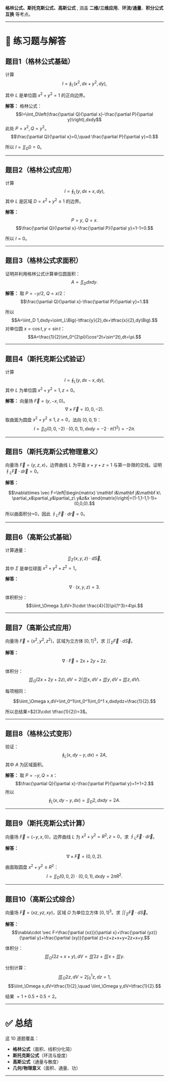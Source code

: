 **格林公式、斯托克斯公式、高斯公式** , 涵盖 **二维/三维应用**、**环流/通量**、**积分公式互换** 等考点。

---

# 🌟 练习题与解答

## 题目1（格林公式基础）

计算
$$I=\oint_L (x^2,dx+y^2,dy),$$
  
其中 $L$ 是单位圆 $x^2+y^2=1$ 的正向边界。

**解答：**
格林公式：
$$I=\iint_D\left(\frac{\partial Q}{\partial x}-\frac{\partial P}{\partial y}\right),dxdy$$
此处 $P=x^2,Q=y^2$。
$$\frac{\partial Q}{\partial x}=0,\quad \frac{\partial P}{\partial y}=0.$$
  
所以 $I=\iint_D 0=0$。

---

## 题目2（格林公式应用）

计算
$$I=\oint_L (y,dx+x,dy),$$
其中 $L$ 是区域 $D={x^2+y^2\le 1}$ 的边界。

**解答：**
$$P=y,\ Q=x.$$
$$\frac{\partial Q}{\partial x}-\frac{\partial P}{\partial y}=1-1=0.$$
  
所以 $I=0$。

---

## 题目3（格林公式求面积）

证明并利用格林公式计算单位圆面积：
$$A=\iint_D dxdy.$$

**解答：**
取 $P=-y/2,\ Q=x/2$：
$$\frac{\partial Q}{\partial x}-\frac{\partial P}{\partial y}=1.$$
  
所以
$$A=\iint_D 1,dxdy=\oint_L\Big(-\tfrac{y}{2},dx+\tfrac{x}{2},dy\Big).$$
对单位圆 $x=\cos t,y=\sin t$：
$$A=\frac{1}{2}\int_0^{2\pi}(\cos^2t+\sin^2t),dt=\pi.$$

---

## 题目4（斯托克斯公式验证）

计算
$$I=\oint_L (y,dx-x,dy),$$
其中 $L$ 为单位圆 $x^2+y^2=1,z=0$。

**解答：**
向量场 $\vec F=(y,-x,0)$。
$$\nabla\times \vec F=(0,0,-2).$$
  
取曲面为圆盘 $x^2+y^2\le1,z=0$，法向 $(0,0,1)$：
$$I=\iint_D (0,0,-2)\cdot(0,0,1),dxdy=-2\cdot \pi(1^2)=-2\pi.$$

---

## 题目5（斯托克斯公式物理意义）

向量场 $\vec F=(y,z,x)$，边界曲线 $L$ 为平面 $x+y+z=1$ 与第一卦限的交线。证明 $\oint_L\vec F\cdot d\vec r=0$。

**解答：**

$$\nabla\times \vec F=\left|\begin{matrix} \mathbf i&\mathbf j&\mathbf k\ \partial_x&\partial_y&\partial_z\ y&z&x \end{matrix}\right|=(1-1,1-1,1-1)=(0,0,0).$$
  
所以曲面积分=0，因此 $\oint_L\vec F\cdot d\vec r=0$。

---

## 题目6（高斯公式基础）

计算通量：
$$\iint_\Sigma (x,y,z)\cdot d\vec S,$$
其中 $\Sigma$ 是单位球面 $x^2+y^2+z^2=1$。

**解答：**
$$\nabla\cdot(x,y,z)=3.$$
  
体积积分：
$$\iiint_\Omega 3,dV=3\cdot \frac{4}{3}\pi(1^3)=4\pi.$$

---

## 题目7（高斯公式应用）

向量场 $\vec F=(x^2,y^2,z^2)$，区域为立方体 $[0,1]^3$，求 $\iint_\Sigma \vec F\cdot d\vec S$。

**解答：**
$$\nabla\cdot \vec F=2x+2y+2z.$$
  
体积分：
$$\iiint_\Omega (2x+2y+2z),dV=2\left(\iiint x,dV+\iiint y,dV+\iiint z,dV\right).$$
  
每项相同：

$$\iiint_\Omega x,dV=\int_0^1\int_0^1\int_0^1 x,dxdydz=\frac{1}{2}.$$

所以总结果=$2(3\cdot \tfrac{1}{2})=3$。

---

## 题目8（格林公式变形）

验证：
$$\oint_L (x,dy-y,dx)=2A,$$
其中 $A$ 为区域面积。

**解答：**
取 $P=-y,Q=x$：
$$\frac{\partial Q}{\partial x}-\frac{\partial P}{\partial y}=1+1=2.$$
所以
$$\oint_L (x,dy-y,dx)=\iint_D 2,dxdy=2A.$$

---

## 题目9（斯托克斯公式计算）

向量场 $\vec F=(-y,x,0)$，边界曲线 $L$ 为 $x^2+y^2=R^2,z=0$，求 $\oint_L \vec F\cdot d\vec r$。

**解答：**
$$\nabla\times \vec F=(0,0,2).$$
  
曲面取圆盘 $x^2+y^2\le R^2$：
$$I=\iint_D (0,0,2)\cdot (0,0,1),dxdy=2\pi R^2.$$

---

## 题目10（高斯公式综合）

向量场 $\vec F=(xz,yz,xy)$，区域 $\Omega$ 为单位立方体 $[0,1]^3$。求 $\iint_\Sigma \vec F\cdot d\vec S$。

**解答：**
$$\nabla\cdot \vec F=\frac{\partial (xz)}{\partial x}+\frac{\partial (yz)}{\partial y}+\frac{\partial (xy)}{\partial z}=z+z+x+y=2z+x+y.$$
  
体积分：
$$\iiint_\Omega (2z+x+y),dV=\iiint 2z+\iiint x+\iiint y.$$
  
分别计算：
$$\iiint_\Omega 2z,dV=2\int_0^1 z,dz=1,$$
$$\iiint_\Omega x,dV=\tfrac{1}{2},\quad \iiint_\Omega y,dV=\tfrac{1}{2}.$$
  
结果 $=1+0.5+0.5=2$。

---

# ✅ 总结

这 10 道题覆盖：

* **格林公式**（面积、线积分化简）
* **斯托克斯公式**（环流与旋度）
* **高斯公式**（通量与散度）
* **几何/物理意义**（面积、通量、功）

---



